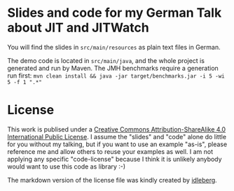 # Slides and code for my German Talk about JIT and JITWatch

You will find the slides in `src/main/resources` as plain text files in German.

The demo code is located in `src/main/java`, and the whole project is generated and run by Maven.
The JMH benchmarks require a generation run first:
`mvn clean install && java -jar target/benchmarks.jar -i 5 -wi 5 -f 1 ".*"`

# License
This work is publised under a [Creative Commons Attribution-ShareAlike 4.0 International Public License](LICENSE.md). I assume the "slides" and "code" alone do little for you without my talking, but if you want to use an example "as-is", please reference me and allow others to reuse your examples as well.
I am not applying any specific "code-license" because I think it is unlikely anybody would want to use this code as library :-)

The markdown version of the license file was kindly created by [idleberg](https://github.com/idleberg/Creative-Commons-Markdown).
